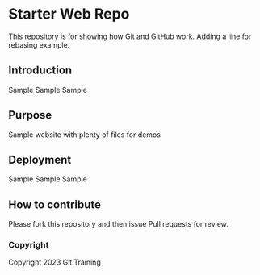 # Starter Web Repo

This repository is for showing how Git and GitHub work. Adding a line for rebasing example.

## Introduction

Sample Sample Sample

## Purpose

Sample website with plenty of files for demos

## Deployment

Sample Sample Sample

## How to contribute

Please fork this repository and then issue Pull requests for review.

### Copyright

Copyright 2023 Git.Training